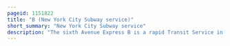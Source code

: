```yaml
---
pageid: 1151822
title: "B (New York City Subway service)"
short_summary: "New York City Subway service"
description: "The sixth Avenue Express B is a rapid Transit Service in the B Division of the new York City Subway. Its Route Emblem, or 'Bullet', is colored Orange, since it uses the Ind Sixth Avenue Line in Manhattan."
---
```


